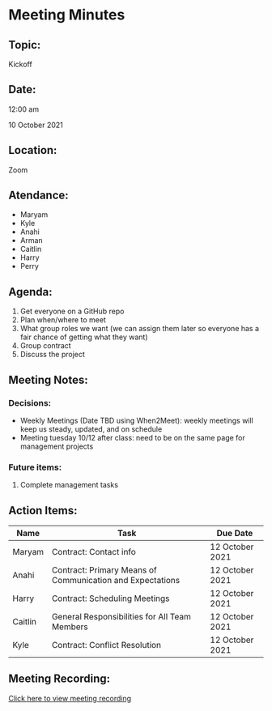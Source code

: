 # Meeting Minutes

## Topic: 
Kickoff

## Date:
12:00 am

10 October 2021 

## Location:
Zoom

## Atendance:

- Maryam 
- Kyle
- Anahi
- Arman
- Caitlin
- Harry
- Perry 


## Agenda:

1. Get everyone on a GitHub repo
2. Plan when/where to meet
3. What group roles we want (we can assign them later so everyone has a fair chance of getting what they want)
4. Group contract
5. Discuss the project

## Meeting Notes:
### Decisions: 
- Weekly Meetings (Date TBD using When2Meet): weekly meetings will keep us steady, updated, and on schedule
- Meeting tuesday 10/12 after class: need to be on the same page for management projects

### Future items: 
1. Complete management tasks

## Action Items:

|Name| Task                        | Due Date |
|-----|----------------------------------------------|-------------------|
|Maryam| Contract: Contact info | 12 October 2021|
|Anahi| Contract: Primary Means of Communication and Expectations | 12 October 2021|
|Harry| Contract: Scheduling Meetings | 12 October 2021|
|Caitlin| General Responsibilities for All Team Members | 12 October 2021|
|Kyle| Contract: Conflict Resolution | 12 October 2021|

## Meeting Recording: 
<a href="https://drive.google.com/file/d/1z6dsCP6HykhBKZVBXuiZJ_D64yHkttwd/view?usp=sharing">Click here to view meeting recording</a>
